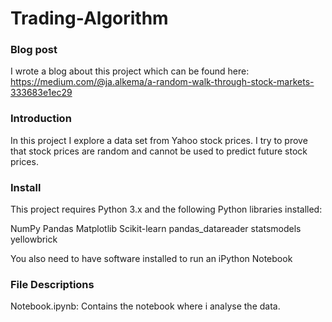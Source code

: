 # Trading-Algorithm

### Blog post
I wrote a blog about this project which can be found here: 
https://medium.com/@ja.alkema/a-random-walk-through-stock-markets-333683e1ec29

### Introduction
In this project I explore a data set from Yahoo stock prices. I try to prove that stock prices are random and cannot be used to predict future stock prices.

### Install
This project requires Python 3.x and the following Python libraries installed:

NumPy
Pandas
Matplotlib
Scikit-learn
pandas_datareader
statsmodels
yellowbrick

You also need to have software installed to run an iPython Notebook

### File Descriptions
Notebook.ipynb: Contains the notebook where i analyse the data.




